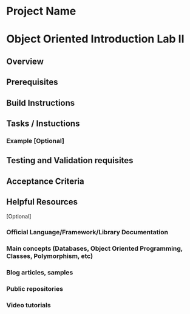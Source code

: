 # Project Name



# Object Oriented Introduction Lab II

## Overview

## Prerequisites

## Build Instructions


## Tasks / Instuctions

### Example [Optional]

## Testing and Validation requisites

## Acceptance Criteria

## Helpful Resources

[Optional]
### Official Language/Framework/Library Documentation 
### Main concepts (Databases, Object Oriented Programming, Classes, Polymorphism, etc)
### Blog articles, samples
### Public repositories
### Video tutorials
 

